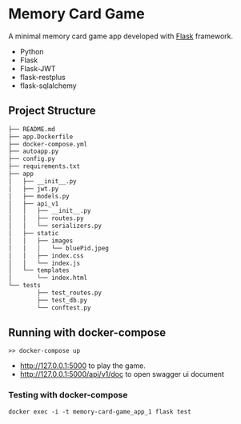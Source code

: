 # Memory Card Game
A minimal memory card game app developed with [Flask](http://flask.pocoo.org/) framework.

* Python
* Flask
* Flask-JWT
* flask-restplus
* flask-sqlalchemy

## Project Structure
  ```sh
  ├── README.md
  ├── app.Dockerfile
  ├── docker-compose.yml
  ├── autoapp.py
  ├── config.py
  ├── requirements.txt
  ├── app
  │   ├── __init__.py
  │   ├── jwt.py 
  │   ├── models.py 
  │   ├── api_v1
  │   │   ├── __init__.py
  │   │   ├── routes.py
  │   │   └── serializers.py
  │   ├── static
  │   │   ├── images
  │   │   │   └── bluePid.jpeg
  │   │   ├── index.css
  │   │   └── index.js
  │   └── templates
  │       └── index.html
  └── tests
          ├── test_routes.py
          ├── test_db.py
          └── conftest.py
  ```

## Running with docker-compose
```
>> docker-compose up
```
* http://127.0.0.1:5000 to play the game.
* http://127.0.0.1:5000/api/v1/doc to open swagger ui document


### Testing with docker-compose
```
docker exec -i -t memory-card-game_app_1 flask test
```
